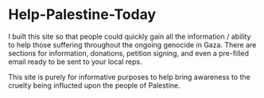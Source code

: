 # Help-Palestine-Today
I built this site so that people could quickly gain all the information / ability to help those suffering throughout the ongoing genocide in Gaza. There are sections for information, donations, petition signing, and even a pre-filled email ready to be sent to your local reps.


This site is purely for informative purposes to help bring awareness to the cruelty being influcted upon the people of Palestine.
